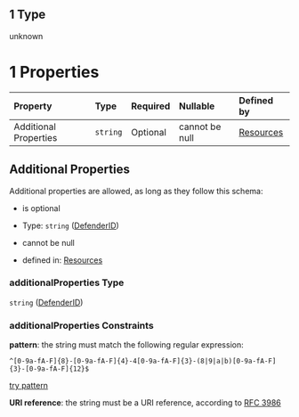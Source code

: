 ## 1 Type

unknown

# 1 Properties

| Property              | Type     | Required | Nullable       | Defined by                                                                                                                   |
| :-------------------- | :------- | :------- | :------------- | :--------------------------------------------------------------------------------------------------------------------------- |
| Additional Properties | `string` | Optional | cannot be null | [Resources](definitions-definitions-defenderid.md "resources.schema.json#/properties/monitors/oneOf/1/additionalProperties") |

## Additional Properties

Additional properties are allowed, as long as they follow this schema:



*   is optional

*   Type: `string` ([DefenderID](definitions-definitions-defenderid.md))

*   cannot be null

*   defined in: [Resources](definitions-definitions-defenderid.md "resources.schema.json#/properties/monitors/oneOf/1/additionalProperties")

### additionalProperties Type

`string` ([DefenderID](definitions-definitions-defenderid.md))

### additionalProperties Constraints

**pattern**: the string must match the following regular expression:&#x20;

```regexp
^[0-9a-fA-F]{8}-[0-9a-fA-F]{4}-4[0-9a-fA-F]{3}-(8|9|a|b)[0-9a-fA-F]{3}-[0-9a-fA-F]{12}$
```

[try pattern](https://regexr.com/?expression=%5E%5B0-9a-fA-F%5D%7B8%7D-%5B0-9a-fA-F%5D%7B4%7D-4%5B0-9a-fA-F%5D%7B3%7D-\(8%7C9%7Ca%7Cb\)%5B0-9a-fA-F%5D%7B3%7D-%5B0-9a-fA-F%5D%7B12%7D%24 "try regular expression with regexr.com")

**URI reference**: the string must be a URI reference, according to [RFC 3986](https://tools.ietf.org/html/rfc3986 "check the specification")
